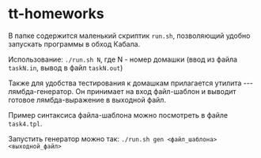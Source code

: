 tt-homeworks
===

В папке содержится маленький скриптик `run.sh`, позволяющий удобно запускать программы в обход Кабала.

Использование: `./run.sh N`, где N - номер домашки (ввод из файла `taskN.in`, вывод в файл `taskN.out`)

Также для удобства тестирования к домашкам прилагается утилита --- лямбда-генератор. Он принимает на вход файл-шаблон и выводит готовое лямбда-выражение в выходной файл.

Пример синтаксиса файла-шаблона можно посмотреть в файле `task4.tpl`.

Запустить генератор можно так: `./run.sh gen <файл_шаблона> <выходной_файл>` 
